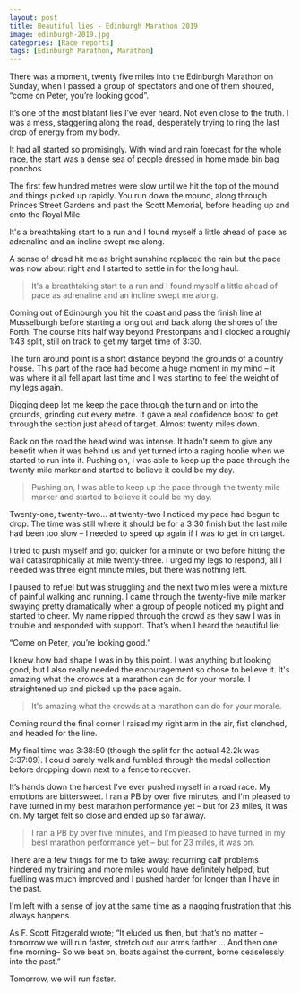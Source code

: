 ```yaml
---
layout: post
title: Beautiful lies - Edinburgh Marathon 2019
image: edinburgh-2019.jpg
categories: [Race reports]
tags: [Edinburgh Marathon, Marathon]
---
```

There was a moment, twenty five miles into the Edinburgh Marathon on Sunday, when I passed a group of spectators and one of them shouted, “come on Peter, you’re looking good”. 

It’s one of the most blatant lies I’ve ever heard. Not even close to the truth. I was a mess, staggering along the road, desperately trying to ring the last drop of energy from my body.

It had all started so promisingly. With wind and rain forecast for the whole race, the start was a dense sea of people dressed in home made bin bag ponchos.

The first few hundred metres were slow until we hit the top of the mound and things picked up rapidly. You run down the mound, along through Princes Street Gardens and past the Scott Memorial, before heading up and onto the Royal Mile. 

It's a breathtaking start to a run and I found myself a little ahead of pace as adrenaline and an incline swept me along. 

A sense of dread hit me as bright sunshine replaced the rain but the pace was now about right and I started to settle in for the long haul.

>It's a breathtaking start to a run and I found myself a little ahead of pace as adrenaline and an incline swept me along.

Coming out of Edinburgh you hit the coast and pass the finish line at Musselburgh before starting a long out and back along the shores of the Forth. The course hits half way beyond Prestonpans and I clocked a roughly 1:43 split, still on track to get my target time of 3:30.

The turn around point is a short distance beyond the grounds of a country house. This part of the race had become a huge moment in my mind – it was where it all fell apart last time and I was starting to feel the weight of my legs again.

Digging deep let me keep the pace through the turn and on into the grounds, grinding out every metre. It gave a real confidence boost to get through the section just ahead of target. Almost twenty miles down.

Back on the road the head wind was intense. It hadn’t seem to give any benefit when it was behind us and yet turned into a raging hoolie when we started to run into it. Pushing on, I was able to keep up the pace through the twenty mile marker and started to believe it could be my day.

>Pushing on, I was able to keep up the pace through the twenty mile marker and started to believe it could be my day.

Twenty-one, twenty-two… at twenty-two I noticed my pace had begun to drop. The time was still where it should be for a 3:30 finish but the last mile had been too slow – I needed to speed up again if I was to get in on target. 

I tried to push myself and got quicker for a minute or two before hitting the wall catastrophically at mile twenty-three. I urged my legs to respond, all I needed was three eight minute miles, but there was nothing left.

I paused to refuel but was struggling and the next two miles were a mixture of painful walking and running. I came through the twenty-five mile marker swaying pretty dramatically when a group of people noticed my plight and started to cheer. My name rippled through the crowd as they saw I was in trouble and responded with support. That’s when I heard the beautiful lie:

“Come on Peter, you’re looking good.”

I knew how bad shape I was in by this point. I was anything but looking good, but I also really needed the encouragement so chose to believe it. It's amazing what the crowds at a marathon can do for your morale. I straightened up and picked up the pace again. 

>It's amazing what the crowds at a marathon can do for your morale.

Coming round the final corner I raised my right arm in the air, fist clenched, and headed for the line. 

My final time was 3:38:50 (though the split for the actual 42.2k was 3:37:09). I could barely walk and fumbled through the medal collection before dropping down next to a fence to recover.

It’s hands down the hardest I've ever pushed myself in a road race. My emotions are bittersweet. I ran a PB by over five minutes, and I'm pleased to have turned in my best marathon performance yet – but for 23 miles, it was on. My target felt so close and ended up so far away.

>I ran a PB by over five minutes, and I'm pleased to have turned in my best marathon performance yet – but for 23 miles, it was on.

There are a few things for me to take away: recurring calf problems hindered my training and more miles would have definitely helped, but fuelling was much improved and I pushed harder for longer than I have in the past.

I'm left with a sense of joy at the same time as a nagging frustration that this always happens.

As F. Scott Fitzgerald wrote; “It eluded us then, but that’s no matter – tomorrow we will run faster, stretch out our arms farther … And then one fine morning– So we beat on, boats against the current, borne ceaselessly into the past.”

Tomorrow, we will run faster.
